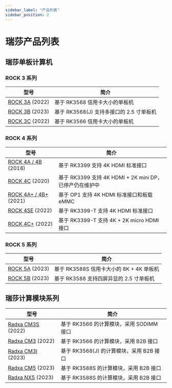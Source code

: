```yaml
---
sidebar_label: "产品列表"
sidebar_position: 2
---
```


# 瑞莎产品列表

## 瑞莎单板计算机

### ROCK 3 系列

| 型号                             | 简介                                     |
| -------------------------------- | ---------------------------------------- |
| [ROCK 3A](/rock3/rock3a/) (2022) | 基于 RK3568 信用卡大小的单板机           |
| [ROCK 3B](/rock3/rock3b/) (2023) | 基于 RK3568(J) 支持多接口的 2.5 寸单板机 |
| [ROCK 3C](/rock3/rock3c/) (2022) | 基于 RK3566 信用卡大小的单板机           |

### ROCK 4 系列

| 型号                                       | 简介                                                    |
| ------------------------------------------ | ------------------------------------------------------- |
| [ROCK 4A / 4B](/rock4/rock4ab/) (2018)     | 基于 RK3399 支持 4K HDMI 标准接口                       |
| [ROCK 4C](/rock4/rock4c/) (2020)           | 基于 RK3399 支持 4K HDMI + 2K mini DP，已停产仍在维护中 |
| [ROCK 4A+ / 4B+](/rock4/rock4apbp/) (2021) | 基于 OP1 支持 4K HDMI 标准接口和板载 eMMC               |
| [ROCK 4SE](/rock4/rock4se/) (2022)         | 基于 RK3399-T 支持 4K HDMI 标准接口                     |
| [ROCK 4C+](/rock4/rock4c+/) (2022)         | 基于 RK3399-T 支持 4K + 2K micro HDMI 接口              |

### ROCK 5 系列

| 型号                             | 简介                                     |
| -------------------------------- | ---------------------------------------- |
| [ROCK 5A](/rock5/rock5a/) (2023) | 基于 RK3588S 信用卡大小的 8K + 4K 单板机 |
| [ROCK 5B](/rock5/rock5b/) (2023) | 基于 RK3588 支持四屏异显的 2.5 寸单板机  |

## 瑞莎计算模块系列

| 型号                                       | 简介                                     |
| ------------------------------------------ | ---------------------------------------- |
| [Radxa CM3S](/compute-module/cm3s/) (2022) | 基于 RK3566 的计算模块，采用 SODIMM 接口 |
| [Radxa CM3](/compute-module/cm3/) (2022)   | 基于 RK3566 的计算模块，采用 B2B 接口    |
| [Radxa CM3I](/compute-module/cm3i/) (2023) | 基于 RK3568(J) 的计算模块，采用 B2B 接口 |
| [Radxa CM5](/compute-module/cm5/) (2023)   | 基于 RK3588S 的计算模块，采用 B2B 接口   |
| [Radxa NX5](/compute-module/nx5/) (2023)   | 基于 RK3588S 的计算模块，采用 B2B 接口   |
